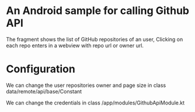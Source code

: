 # An Android sample for calling Github API

The fragment shows the list of GitHub repositories of an user, Clicking on each repo enters in a webview with repo url or owner url.

Configuration
=============
We can change the user repositories owner and page size in  class data/remote/api/base/Constant

We can change the credentials in class /app/modules/GithubApiModule.kt

